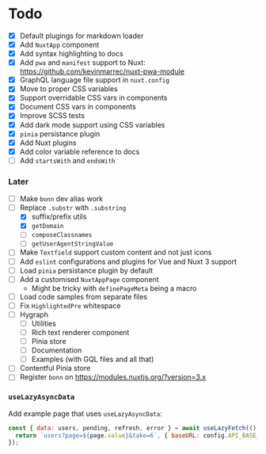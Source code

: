 # Todo

- [x] Default plugings for markdown loader
- [x] Add `NuxtApp` component
- [x] Add syntax highlighting to docs
- [x] Add `pwa` and `manifest` support to Nuxt: https://github.com/kevinmarrec/nuxt-pwa-module
- [x] GraphQL language file support in `nuxt.config`
- [x] Move to proper CSS variables
- [x] Support overridable CSS vars in components
- [x] Document CSS vars in components
- [x] Improve SCSS tests
- [x] Add dark mode support using CSS variables
- [x] `pinia` persistance plugin
- [x] Add Nuxt plugins
- [x] Add color variable reference to docs
- [ ] Add `startsWith` and `endsWith`

### Later

- [ ] Make `bonn` dev alias work
- [ ] Replace `.substr` with `.substring`
  - [x] suffix/prefix utils
  - [x] `getDomain`
  - [ ] `composeClassnames`
  - [ ] `getUserAgentStringValue`
- [ ] Make `Textfield` support custom content and not just icons
- [ ] Add `eslint` configurations and plugins for Vue and Nuxt 3 support
- [ ] Load `pinia` persistance plugin by default
- [ ] Add a customised `NuxtAppPage` component
  - Might be tricky with `definePageMeta` being a macro
- [ ] Load code samples from separate files
- [ ] Fix `HighlightedPre` whitespace
- [ ] Hygraph
  - [ ] Utilities
  - [ ] Rich text renderer component
  - [ ] Pinia store
  - [ ] Documentation
  - [ ] Examples (with GQL files and all that)
- [ ] Contentful Pinia store
- [ ] Register `bonn` on https://modules.nuxtjs.org/?version=3.x

### `useLazyAsyncData`

Add example page that uses `useLazyAsyncData`:

```js
const { data: users, pending, refresh, error } = await useLazyFetch(() => {
  return `users?page=${page.value}&take=6`, { baseURL: config.API_BASE_URL }
});
```
